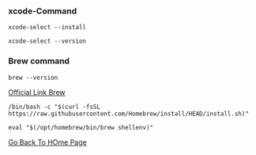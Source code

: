 ### xcode-Command

```
xcode-select --install
```
```
xcode-select --version
```

### Brew command

```
brew --version
```

[Official Link Brew](https://brew.sh/)

```
/bin/bash -c "$(curl -fsSL https://raw.githubusercontent.com/Homebrew/install/HEAD/install.sh)"
```

```
eval "$(/opt/homebrew/bin/brew shellenv)"
```

[Go Back To HOme Page](https://github.com/ibasloom/Homebrew_Mac/blob/main/README.md)

